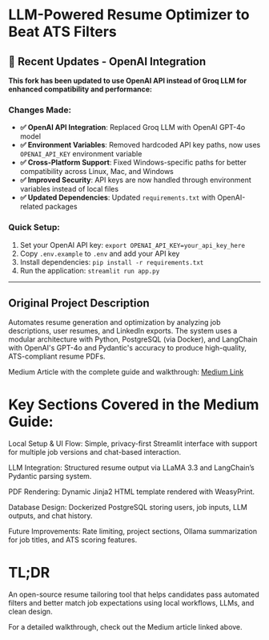 # LLM-Powered Resume Optimizer to Beat ATS Filters

## 🚀 Recent Updates - OpenAI Integration

**This fork has been updated to use OpenAI API instead of Groq LLM for enhanced compatibility and performance:**

### Changes Made:
- **✅ OpenAI API Integration**: Replaced Groq LLM with OpenAI GPT-4o model
- **✅ Environment Variables**: Removed hardcoded API key paths, now uses `OPENAI_API_KEY` environment variable
- **✅ Cross-Platform Support**: Fixed Windows-specific paths for better compatibility across Linux, Mac, and Windows
- **✅ Improved Security**: API keys are now handled through environment variables instead of local files
- **✅ Updated Dependencies**: Updated `requirements.txt` with OpenAI-related packages

### Quick Setup:
1. Set your OpenAI API key: `export OPENAI_API_KEY=your_api_key_here`
2. Copy `.env.example` to `.env` and add your API key
3. Install dependencies: `pip install -r requirements.txt`
4. Run the application: `streamlit run app.py`

---

## Original Project Description

Automates resume generation and optimization by analyzing job descriptions, user resumes, and LinkedIn exports. The system uses a modular architecture with Python, PostgreSQL (via Docker), and LangChain with OpenAI's GPT-4o and Pydantic's accuracy to produce high-quality, ATS-compliant resume PDFs.

Medium Article with the complete guide and walkthrough: [Medium Link](https://medium.com/@leofgonzalez/how-i-built-an-llm-powered-resume-optimizer-to-beat-ats-filters-8ace36d5d32c)


# Key Sections Covered in the Medium Guide:

Local Setup & UI Flow: Simple, privacy-first Streamlit interface with support for multiple job versions and chat-based interaction.

LLM Integration: Structured resume output via LLaMA 3.3 and LangChain’s Pydantic parsing system.

PDF Rendering: Dynamic Jinja2 HTML template rendered with WeasyPrint.

Database Design: Dockerized PostgreSQL storing users, job inputs, LLM outputs, and chat history.

Future Improvements: Rate limiting, project sections, Ollama summarization for job titles, and ATS scoring features.

# TL;DR

An open-source resume tailoring tool that helps candidates pass automated filters and better match job expectations using local workflows, LLMs, and clean design.

For a detailed walkthrough, check out the Medium article linked above.
